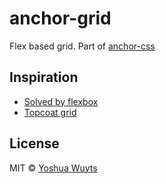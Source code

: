 # anchor-grid

Flex based grid. Part of [anchor-css](https://github.com/yoshuawuyts/anchor-css)

## Inspiration
- [Solved by flexbox](http://philipwalton.github.io/solved-by-flexbox/)
- [Topcoat grid](https://github.com/topcoat/grid)

## License
MIT © [Yoshua Wuyts](yoshuawuyts.com)